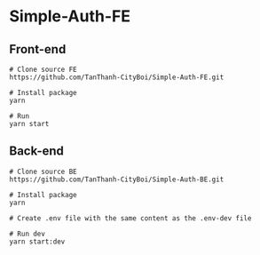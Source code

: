 # Simple-Auth-FE

## Front-end

```
# Clone source FE  
https://github.com/TanThanh-CityBoi/Simple-Auth-FE.git

# Install package 
yarn

# Run
yarn start
```

## Back-end
```
# Clone source BE 
https://github.com/TanThanh-CityBoi/Simple-Auth-BE.git

# Install package  
yarn

# Create .env file with the same content as the .env-dev file

# Run dev 
yarn start:dev
```
